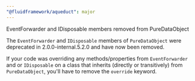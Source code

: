 ```yaml
---
"@fluidframework/aqueduct": major
---
```


EventForwarder and IDisposable members removed from PureDataObject

The `EventForwarder` and `IDisposable` members of `PureDataObject` were deprecated in 2.0.0-internal.5.2.0 and have now been removed.

If your code was overriding any methods/properties from `EventForwarder` and or `IDisposable` on a class that inherits
(directly or transitively) from `PureDataObject`, you'll have to remove the `override` keyword.
